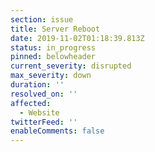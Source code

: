 ```yaml
---
section: issue
title: Server Reboot
date: 2019-11-02T01:18:39.813Z
status: in_progress
pinned: belowheader
current_severity: disrupted
max_severity: down
duration: ''
resolved_on: ''
affected:
  - Website
twitterFeed: ''
enableComments: false
---
```


